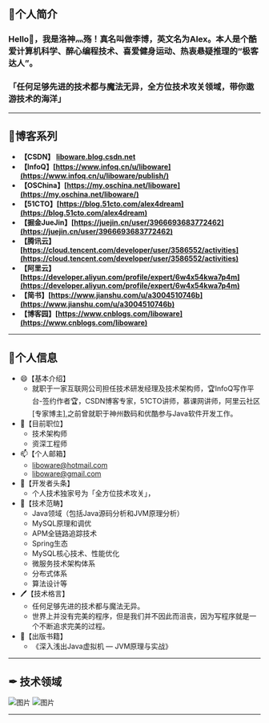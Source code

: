 ## 🤔个人简介

### Hello👋，我是洛神灬殇！真名叫做李博，英文名为Alex。本人是个酷爱计算机科学、醉心编程技术、喜爱健身运动、热衷悬疑推理的“极客达人”。

### 「**任何足够先进的技术都与魔法无异，全方位技术攻关领域，带你遨游技术的海洋**」

---

## 🌱博客系列

+ **【CSDN】 [liboware.blog.csdn.net](https://liboware.blog.csdn.net)**
+ **【InfoQ】[https://www.infoq.cn/u/liboware](https://www.infoq.cn/u/liboware/publish/)**
+ **【OSChina】[https://my.oschina.net/liboware](https://my.oschina.net/liboware/)**
+ **【51CTO】[https://blog.51cto.com/alex4dream](https://blog.51cto.com/alex4dream)**
+ **【掘金JueJin】[https://juejin.cn/user/3966693683772462](https://juejin.cn/user/3966693683772462)**
+ **【腾讯云】[https://cloud.tencent.com/developer/user/3586552/activities](https://cloud.tencent.com/developer/user/3586552/activities)**
+ **【阿里云】[https://developer.aliyun.com/profile/expert/6w4x54kwa7p4m](https://developer.aliyun.com/profile/expert/6w4x54kwa7p4m)**
+ **【简书】[https://www.jianshu.com/u/a3004510746b](https://www.jianshu.com/u/a3004510746b)**
+ **【博客园】[https://www.cnblogs.com/liboware](https://www.cnblogs.com/liboware)**

---

## 🔭个人信息

- 😄【基本介绍】 
  - 就职于一家互联网公司担任技术研发经理及技术架构师，🏆InfoQ写作平台-签约作者🏆，CSDN博客专家，51CTO讲师，慕课网讲师，阿里云社区[专家博主],之前曾就职于神州数码和优酷参与Java软件开发工作。
- 👯【目前职位】
  - 技术架构师
  - 资深工程师
- 📫【个人邮箱】
  - liboware@hotmail.com 
  - liboware@gmail.com 
- 💬【开发者头条】
  - 个人技术独家号为「全方位技术攻关」， 
- 🌱【技术范畴】
  - Java领域（包括Java源码分析和JVM原理分析）
  - MySQL原理和调优
  - APM全链路追踪技术
  - Spring生态
  - MySQL核心技术、性能优化
  - 微服务技术架构体系
  - 分布式体系
  - 算法设计等
- 🖊【技术格言】
  - 任何足够先进的技术都与魔法无异。 
  - 世界上并没有完美的程序，但是我们并不因此而沮丧，因为写程序就是一个不断追求完美的过程。
- 📕【出版书籍】
  - 《深入浅出Java虚拟机 — JVM原理与实战》 

---

## ✒ 技术领域

![图片](https://user-images.githubusercontent.com/18031935/231723783-154bf275-e3af-452f-bf8b-e2efd32373e1.png)
![图片](https://user-images.githubusercontent.com/18031935/232239272-e6d12ae6-66f5-4ef6-96e4-21001dc721cc.png)

---





